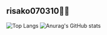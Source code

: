 ## risako070310🧸💖

![Top Langs](https://github-readme-stats.vercel.app/api/top-langs/?username=risako070310&theme=dracula)
![Anurag's GitHub stats](https://github-readme-stats.vercel.app/api?username=risako070310&count_private=true&show_icons=true&theme=dracula)


<!--
**risako070310/risako070310** is a ✨ _special_ ✨ repository because its `README.md` (this file) appears on your GitHub profile.

Here are some ideas to get you started:

- 🔭 I’m currently working on ...
- 🌱 I’m currently learning ...
- 👯 I’m looking to collaborate on ...
- 🤔 I’m looking for help with ...
- 💬 Ask me about ...
- 📫 How to reach me: ...
- 😄 Pronouns: ...
- ⚡ Fun fact: ...
-->
